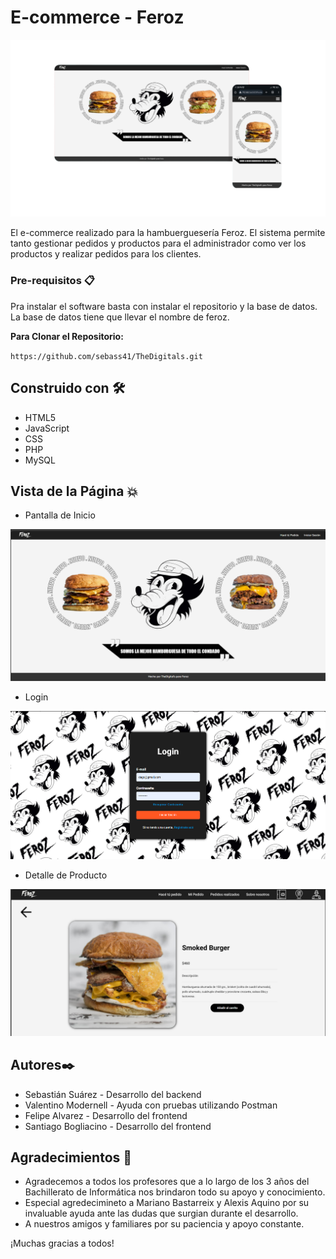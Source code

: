 # E-commerce - Feroz

![1731379601125](images/README/1731379601125.png)

El e-commerce realizado para la hambuerguesería Feroz. El sistema permite tanto gestionar pedidos y productos para el administrador como ver los productos y realizar pedidos para los clientes.

### Pre-requisitos 📋

Pra instalar el software basta con instalar el repositorio y la base de datos. La base de datos tiene que llevar el nombre de feroz.

**Para Clonar el Repositorio:**

`https://github.com/sebass41/TheDigitals.git`

## Construido con 🛠️

* HTML5
* JavaScript
* CSS
* PHP
* MySQL

## Vista de la Página 💥

* Pantalla de Inicio

![1731378834246](images/README/1731378834246.png)

* Login

![1731378951345](images/README/1731378951345.png)

* Detalle de Producto

![1731379056970](images/README/1731379056970.png)

## Autores✒️

* Sebastián Suárez - Desarrollo del backend
* Valentino Modernell - Ayuda con pruebas utilizando Postman
* Felipe Alvarez - Desarrollo del frontend
* Santiago Bogliacino - Desarrollo del frontend

## Agradecimientos 🎉

* Agradecemos a todos los profesores que a lo largo de los 3 años del Bachillerato de Informática nos brindaron todo su apoyo y conocimiento.
* Especial agredecimineto a Mariano Bastarreix y Alexis Aquino por su invaluable ayuda ante las dudas que surgian durante el desarrollo.
* A nuestros amigos y familiares por su paciencia y apoyo constante.

¡Muchas gracias a todos!
